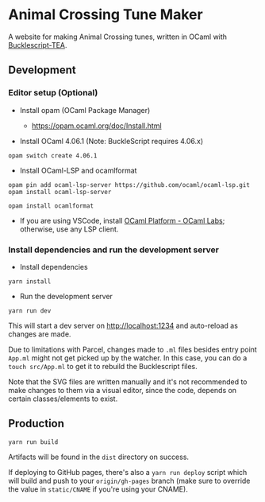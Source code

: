 # Animal Crossing Tune Maker

A website for making Animal Crossing tunes, written in OCaml with
[Bucklescript-TEA](https://github.com/OvermindDL1/bucklescript-tea).

## Development

### Editor setup (Optional)

- Install opam (OCaml Package Manager)

  - <https://opam.ocaml.org/doc/Install.html>

- Install OCaml 4.06.1 (Note: BuckleScript requires 4.06.x)

```
opam switch create 4.06.1
```

- Install OCaml-LSP and ocamlformat

```
opam pin add ocaml-lsp-server https://github.com/ocaml/ocaml-lsp.git
opam install ocaml-lsp-server
```

```
opam install ocamlformat
```

- If you are using VSCode, install
  [OCaml Platform - OCaml Labs](https://marketplace.visualstudio.com/items?itemName=ocamllabs.ocaml-platform);
  otherwise, use any LSP client.

### Install dependencies and run the development server

- Install dependencies

```
yarn install
```

- Run the development server

```
yarn run dev
```

This will start a dev server on <http://localhost:1234> and auto-reload as
changes are made.

Due to limitations with Parcel, changes made to `.ml` files besides entry point
`App.ml` might not get picked up by the watcher. In this case, you can do a
`touch src/App.ml` to get it to rebuild the Bucklescript files.

Note that the SVG files are written manually and it's not recommended to make
changes to them via a visual editor, since the code, depends on certain
classes/elements to exist.

## Production

```
yarn run build
```

Artifacts will be found in the `dist` directory on success.

If deploying to GitHub pages, there's also a `yarn run deploy` script which will
build and push to your `origin/gh-pages` branch (make sure to override the value
in `static/CNAME` if you're using your CNAME).
